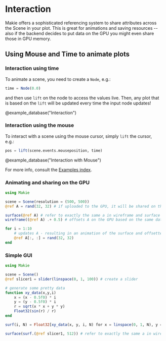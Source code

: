 # Interaction

Makie offers a sophisticated referencing system to share attributes across the Scene
in your plot. This is great for animations and saving resources -- also if the backend
decides to put data on the GPU you might even share those in GPU memory.


## Using Mouse and Time to animate plots

### Interaction using time

To animate a scene, you need to create a `Node`, e.g.:

```julia
time = Node(0.0)
```

and then use `lift` on the node to access the values live. Then, any plot that is based on the `lift` will be updated every time the input node updates!

@example_database("Interaction")


### Interaction using the mouse

To interact with a scene using the mouse cursor, simply `lift` the cursor, e.g.:

```julia
pos = lift(scene.events.mouseposition, time)
```

@example_database("Interaction with Mouse")

For more info, consult the [Examples index](@ref).

### Animating and sharing on the GPU

```Julia
using Makie

scene = Scene(resolution = (500, 500))
@ref A = rand(32, 32) # if uploaded to the GPU, it will be shared on the GPU

surface(@ref A) # refer to exactly the same a in wireframe and surface plot
wireframe((@ref A) .+ 0.5) # offsets A on the GPU based on the same data

for i = 1:10
    # updates A - resulting in an animation of the surface and offsetted wireframe plot
    @ref A[:, :] = rand(32, 32)
end
```

### Simple GUI

```Julia
using Makie

scene = Scene()
@ref slicer1 = slider(linspace(0, 1, 100)) # create a slider

# generate some pretty data
function xy_data(x,y,i)
    x = (x - 0.5f0) * i
    y = (y - 0.5f0) * i
    r = sqrt(x * x + y * y)
    Float32(sin(r) / r)
end

surf(i, N) = Float32[xy_data(x, y, i, N) for x = linspace(0, 1, N), y = linspace(0, 1, N)]

surface(surf.(@ref slicer1, 512)) # refer to exactly the same a in wireframe and surface plot

```
